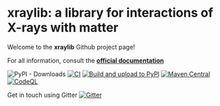 xraylib: a library for interactions of X-rays with matter 
=========================================================

Welcome to the __xraylib__ Github project page!

For all information, consult the **[official documentation](http://github.com/tschoonj/xraylib/wiki)**

![PyPI - Downloads](https://img.shields.io/pypi/dm/xraylib?label=PyPI%20Downloads) [![CI](https://github.com/tschoonj/xraylib/actions/workflows/ci.yml/badge.svg?branch=master&event=push)](https://github.com/tschoonj/xraylib/actions/workflows/ci.yml) [![Build and upload to PyPI](https://github.com/tschoonj/xraylib/actions/workflows/build-publish-pypi.yml/badge.svg?branch=master&event=push)](https://github.com/tschoonj/xraylib/actions/workflows/build-publish-pypi.yml) [![Maven Central](https://img.shields.io/maven-central/v/com.github.tschoonj/xraylib.svg?label=Maven%20Central)](https://search.maven.org/search?q=g:%22com.github.tschoonj%22%20AND%20a:%22xraylib%22) [![CodeQL](https://github.com/tschoonj/xraylib/actions/workflows/codeql.yml/badge.svg?branch=master&event=push)](https://github.com/tschoonj/xraylib/actions/workflows/codeql.yml)

Get in touch using Gitter [![Gitter](https://badges.gitter.im/xraylib/community.svg)](https://gitter.im/xraylib/community?utm_source=badge&utm_medium=badge&utm_campaign=pr-badge)
